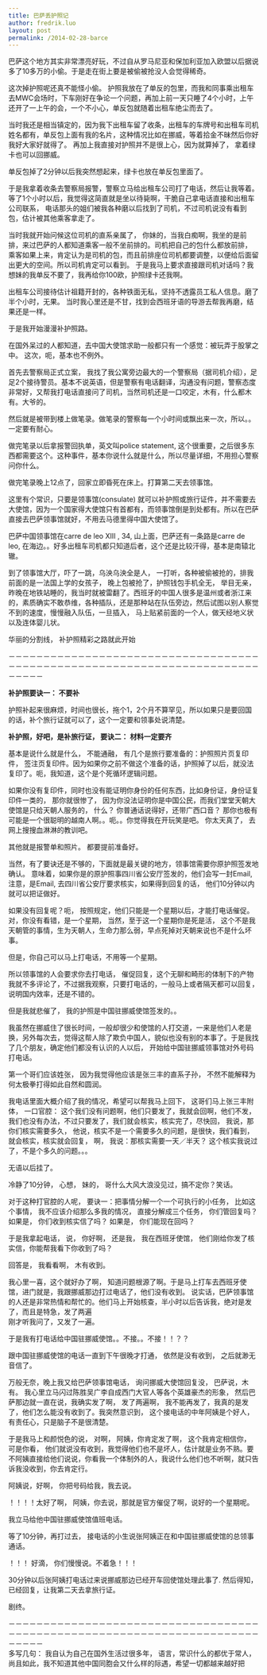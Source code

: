 ```yaml
---
title: 巴萨丢护照记
author: fredrik.luo
layout: post
permalink: /2014-02-28-barce
---
```

巴萨这个地方其实非常漂亮好玩，不过自从罗马尼亚和保加利亚加入欧盟以后据说多了10多万的小偷。于是走在街上要是被偷被抢没人会觉得稀奇。

这次掉护照呢还真不能怪小偷。 护照我放在了单反的包里，而我和同事乘出租车去MWC会场时，下车刚好在争论一个问题，再加上前一天只睡了4个小时，上午还开了一上午的会，一个不小心，单反包就随着出租车绝尘而去了。

当时我还是相当镇定的，因为我下出租车留了收条，出租车的车牌号和出租车司机姓名都有，单反包上面有我的名片，这种情况比如在挪威，等着拾金不昧然后你好我好大家好就得了。 再加上我直接对护照并不是很上心，因为就算掉了， 拿着绿卡也可以回挪威。

单反包掉了2分钟以后我突然想起来，绿卡也放在单反包里面了。
<!--more-->

于是我拿着收条去警察局报警，警察立马给出租车公司打了电话，然后让我等着。等了1个小时以后，我觉得这简直就是坐以待毙啊，干脆自己拿电话直接和出租车公司联系， 电话那头的姐们被我各种磨以后找到了司机，不过司机说没有看到包，估计被其他乘客拿走了。

当时我就开始问候这位司机的直系亲属了， 你妹的，当我白痴啊，我坐的是前排，来过巴萨的人都知道乘客一般不坐前排的。司机把自己的包什么都放前排， 乘客如果上来，肯定认为是司机的包，而且前排座位司机都要调整，以便给后面留出更大的空间。所以司机肯定可以看到。 于是我马上要求直接跟司机对话吗？我想妹的我单反不要了，我再给你100欧，护照绿卡还我啊。

出租车公司接待估计祖籍开封的，各种铁面无私，坚持不透露员工私人信息。磨了半个小时，无果。 当时我心里还是不甘，找到会西班牙语的导游去帮我再磨，结果还是一样。 

于是我开始漫漫补护照路。

在国外呆过的人都知道，去中国大使馆求助一般都只有一个感觉：被玩弄于股掌之中。 这次，呃，基本也不例外。

首先去警察局正式立案， 我找了我公寓旁边最大的一个警察局（据司机介绍），足足2个接待警员。基本不说英语，但是警察有电话翻译，沟通没有问题，警察态度非常好，又帮我打电话直接问了司机，当然司机还是一口咬定，木有，什么都木有。大爷的。

然后就是被带到楼上做笔录。做笔录的警察每一个小时间或飘出来一次，所以。。一定要有耐心。

做完笔录以后拿报警回执单，英文叫police statement, 这个很重要，之后很多东西都需要这个。这种事件，基本你说什么就是什么，所以尽量详细，不用担心警察问你什么。

做完笔录晚上12点了，回家立即昏死在床上。打算第二天去领事馆。

这里有个常识，只要是领事馆(consulate) 就可以补护照或旅行证件，并不需要去大使馆，因为一个国家得大使馆只有首都有，而领事馆倒是到处都有。所以在巴萨直接去巴萨领事馆就好，不用去马德里得中国大使馆了。

巴萨中国领事馆在carre de leo XIII , 34, 山上面，巴萨还有一条路是carre de leo, 在海边。。好多出租车司机都只知道后者，这个还是比较汗得，基本是南辕北辙。

到了领事馆大厅，吓了一跳，乌泱乌泱全是人， 一打听，各种被偷被抢的，排我前面的是一法国上学的女孩子， 晚上包被抢了，护照钱包手机全无， 举目无亲，昨晚在地铁站睡的，我当时就被雷翻了。西班牙的中国人很多是温州或者浙江来的，素质确实不敢恭维，各种插队，还是那种站在队伍旁边，然后试图以别人察觉不到的速度，慢慢融入队伍，一旦插入， 马上贴紧前面的一个人，做天经地义状以及连体婴儿状。

华丽的分割线， 补护照精彩之路就此开始 

－－－－－－－－－－－－－－－－－－－－－－－－－－－－－－－－－－－－－－－－－－－－－－－－－－－－－－－－－－－－－－－－－－－－－－－－－－－－－

**补护照要诀一： 不要补**

护照补起来很麻烦，时间也很长，拖个1，2个月不算罕见，所以如果只是要回国的话，补个旅行证就可以了，这个一定要和领事处说清楚。

**补护照，好吧，是补旅行证， 要诀二： 材料一定要齐**

基本是说什么就是什么， 不能通融， 有几个是旅行要准备的：护照照片页复印件， 签注页复印件。因为如果你之前不做这个准备的话，护照掉了以后，就没法复印了。呃，我知道，这个是个死循环逻辑问题。 

如果你没有复印件，同时也没有能证明你身份的任何东西，比如身份证，身份证复印件一类的， 那你就很惨了， 因为你没法证明你是中国公民，而我们堂堂天朝大使馆是只给天朝人服务的， 什么？ 你普通话说得好，还带广西口音？ 那你也极有可能是一个很聪明的越南人啊。。呃。。你觉得我在开玩笑是吧。 你太天真了， 去网上搜搜血淋淋的教训吧。

其他就是报警单和照片。 都要提前准备好。

当然，有了要诀还是不够的，下面就是最关键的地方，领事馆需要你原护照签发地确认。 意味着，如果你是的原护照事四川省公安厅签发的，他们会写一封Email, 注意，是Email, 去四川省公安厅要求核实，如果得到回复的话， 他们10分钟以内就可以把证做好。

如果没有回复呢？呃， 按照规定，他们只能是一个星期以后，才能打电话催促。 对，你没有看错，是一个星期， 当然，至于这一个星期你是死是活， 这个不是我天朝管的事情，生为天朝人，生命力那么弱，早点死掉对天朝来说也不是什么坏事。

但是，你自己可以马上打电话，不用等一个星期。

所以领事馆的人会要求你去打电话， 催促回复，这个无聊和畸形的体制下的产物我就不多评论了，不过据我观察，只要打电话的，一般马上或者隔天都可以回复，说明国内效率，还是不错的。

但是我就悲催了， 我的护照是中国驻挪威使馆签发的。。

我虽然在挪威住了很长时间，一般却很少和使馆的人打交道，一来是他们人老是换，另外每次去，觉得这帮人除了欺负中国人，貌似也没有别的本事了。于是我找了几个朋友，确定他们都没有认识的人以后， 开始给中国驻挪威领事馆对外号码打电话。 

第一个哥们应该姓张， 因为我觉得他应该是张三丰的直系子孙， 不然不能解释为何太极拳打得如此自然和圆润。

我电话里面大概介绍了我的情况，希望可以帮我马上回下， 这哥们马上张三丰附体， 一口官腔： 这个我们没有问题啊，他们只要发了，我就会回啊，他们不发，我们也没有办法，不过只要发了，我们就会核实，核实完了，尽快回， 我说，那你们核实需要多久， 他说，核实不是一个需要多久的问题，是很快，我们看到，就会核实，核实就会回复， 啊， 我说：那核实需要一天／半天？ 这个核实我说过了，不是个多久的问题。。。

无语以后挂了。

冷静了10分钟， 心想， 妹的， 哥什么大风大浪没见过，搞不定你？笑话。

对于这种打官腔的人呢， 要诀一：把事情分解一个一个可执行的小任务， 比如这个事情， 我不应该介绍那么多我的情况， 直接分解成三个任务， 你们管回复吗？如果是， 你们收到核实信了吗？ 如果是， 你们能现在回吗？

于是我拿起电话， 说， 你好啊， 还是我， 我在西班牙使馆， 他们刚给你发了核实信，你能帮我看下你收到了吗？

回答是， 我看看啊， 木有收到。

我心里一喜，这个就好办了啊， 知道问题根源了啊。于是马上打车去西班牙使馆，进门就是，我跟挪威那边打过电话了，他们没有收到。 说实话，巴萨领事馆的人还是非常热情和帮忙的。他们马上开始核查，半小时以后告诉我，绝对是发了，而且是特急，发了两遍  
刚才听我问了，又发了一遍。

于是我有打电话给中国驻挪威使馆。。不接。。不接！！？？

跟中国驻挪威使馆的电话一直到下午很晚才打通， 依然是没有收到， 之后就渺无音信了。

万般无奈，晚上我又给巴萨领事馆电话， 询问挪威大使馆回复没， 巴萨说，木有。 我心里立马闪过陈胜吴广李自成西门大官人等各个英雄豪杰的形象， 然后巴萨那边就一直在说，我确实发了啊， 发了两遍啊， 我不能再发了，我真的是发了，他们怎么能没有收到了。我突然意识到， 这个接电话的中年阿姨是个好人， 有责任心，只是脑子不是很清楚。

于是我马上和颜悦色的说， 对啊， 阿姨，你肯定发了啊， 这个我肯定相信你， 可是你看， 他们就说没有收到，我觉得他们也不是坏人，估计就是业务不熟。要不阿姨直接给他们说说，你看我一个体制外的人，我说什么他们也不听啊，就只告诉我没收到，你去肯定行。

阿姨说，好啊， 你把号码给我，我去说。

！！！！太好了啊， 阿姨，你去说，那就是官方催促了啊，说好的一个星期呢。

我立马给他中国驻挪威使馆值班电话。

等了10分钟，再打过去， 接电话的小生说张阿姨正在和中国驻挪威使馆的总领事通话。

！！！ 好滴， 你们慢慢说。不着急！！！

30分钟以后张阿姨打电话过来说挪威那边已经开车回使馆处理此事了. 然后得知，已经回复，让我第二天去拿旅行证。

剧终。

－－－－－－－－－－－－－－－－－－－－－－－－－－－－－－－－－－－－－－－－－－－－－－－－－－－－－－－－－－－－－－－－－－－－－－－－－－－－－  
多写几句： 我自认为自己在国外生活过很多年， 语言，常识什么的都优于常人，尚且如此，我不知道其他中国同胞会又什么样的际遇，希望一切都越来越好把

